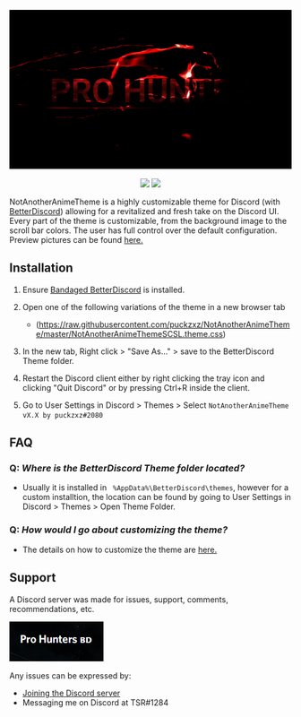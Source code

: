 <p align="center">
<img src = "https://github.com/tushar730/Pro-Hunter-Theme/blob/master/image/ezgif.com-video-to-gif%20(1).gif?raw=true">
</p>

<p align="center">
    <a href="https://discord.gg/6NAjq8C" alt="Get Support">
        <img src="https://img.shields.io/discord/412794678791110664.svg?label=Support&logo=discord&style=flat-square&logoColor=%23ffffff&colorB=%237289DA" /></a>
    <a href="https://github.com/puckzxz/NotAnotherAnimeTheme/commits/master" alt="Latest Commit">
        <img src="https://img.shields.io/github/last-commit/puckzxz/NotAnotherAnimeTheme.svg?logo=GitHub&style=flat-square" /></a>
</p>

NotAnotherAnimeTheme is a highly customizable theme for Discord (with [BetterDiscord](https://github.com/rauenzi/BetterDiscordApp/releases/latest)) allowing for a revitalized and fresh take on the Discord UI. Every part of the theme is customizable, from the background image to the scroll bar colors. The user has full control over the default configuration. Preview pictures can be found [here.](https://github.com/puckzxz/NotAnotherAnimeTheme#images-of-variations)

## Installation

1. Ensure [Bandaged BetterDiscord](https://github.com/rauenzi/BetterDiscordApp/releases/latest) is installed.
2. Open one of the following variations of the theme in a new browser tab
      * (https://raw.githubusercontent.com/puckzxz/NotAnotherAnimeTheme/master/NotAnotherAnimeThemeSCSL.theme.css)
     
3. In the new tab, Right click > "Save As..." > save to the BetterDiscord Theme folder.
4. Restart the Discord client either by right clicking the tray icon and clicking "Quit Discord" or by pressing Ctrl+R inside the client.
5. Go to User Settings in Discord > Themes > Select `NotAnotherAnimeTheme vX.X by puckzxz#2080`

## FAQ

### Q: *Where is the BetterDiscord Theme folder located?*

* Usually it is installed in ` %AppData%\BetterDiscord\themes`, however for a custom installtion, the location can be found by going to User Settings in Discord > Themes > Open Theme Folder.

### Q: *How would I go about customizing the theme?*

* The details on how to customize the theme are [here.](https://www.youtube.com/watch?v=YYsdNkLOQjU)


## Support

A Discord server was made for issues, support, comments, recommendations, etc.

[<img src="https://github.com/tushar730/Pro-Hunter-Theme/blob/master/image/Capture.PNG?raw=true">](https://discord.gg/6NAjq8C)

Any issues can be expressed by:

* [Joining the Discord server](https://discord.gg/6NAjq8C)
* Messaging me on Discord at TSR#1284







